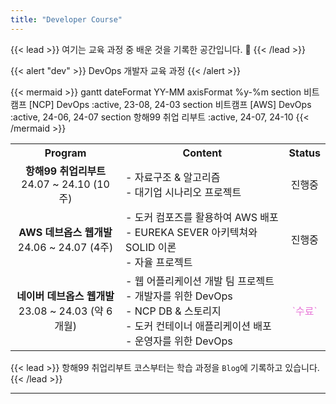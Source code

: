 ```yaml
---
title: "Developer Course"
---
```


{{< lead >}}
여기는 교육 과정 중 배운 것을 기록한 공간입니다. 🤗
{{< /lead >}}


{{< alert "dev" >}}
DevOps 개발자 교육 과정 
{{< /alert >}}


{{< mermaid >}}
gantt
dateFormat  YY-MM
axisFormat  %y-%m
section 비트캠프
[NCP] DevOps :active, 23-08, 24-03
section 비트캠프
[AWS] DevOps :active, 24-06, 24-07
section 항해99
취업 리부트 :active, 24-07, 24-10
{{< /mermaid >}}


<table>
  <tr>
    <th style="text-align: center; vertical-align: middle;">Program</th>
    <th style="text-align: center;">Content</th>
    <th style="text-align: center; vertical-align: middle;">Status</th>
  </tr>
  <tr>
    <td style="text-align: center; vertical-align: middle;">
      <b>항해99 취업리부트</b><br/>24.07 ~ 24.10 (10주)
    </td>
    <td style="text-align: left;">
     - 자료구조 & 알고리즘<br/>
     - 대기업 시나리오 프로젝트 <br/>
    </td>
    <td style="text-align: center; vertical-align: middle;">진행중</td>
  </tr>
  <tr>
    <td style="text-align: center; vertical-align: middle;">
      <b>AWS 데브옵스 웹개발</b><br/>24.06 ~ 24.07 (4주)
    </td>
    <td style="text-align: left;">
     - 도커 컴포즈를 활용하여 AWS 배포<br/>
     - EUREKA SEVER 아키텍쳐와 SOLID 이론 <br/>
     - 자율 프로젝트<br/>
    </td>
    <td style="text-align: center; vertical-align: middle;">진행중</td>
  </tr>
  <tr>
    <td style="text-align: center; vertical-align: middle;">
      <b>네이버 데브옵스 웹개발</b><br/>23.08 ~ 24.03 (약 6개월)
    </td>
    <td style="text-align: left;">
     - 웹 어플리케이션 개발 팀 프로젝트<br/>
     - 개발자를 위한 DevOps<br/>
     - NCP DB & 스토리지<br/>
     - 도커 컨테이너 애플리케이션 배포<br/>
     - 운영자를 위한 DevOps
    </td>
    <td style="text-align: center; vertical-align: middle;"><span style="color:#E879D8">`수료`</span> </td>
  </tr>
</table>



{{< lead >}}
항해99 취업리부트 코스부터는 학습 과정을 `Blog`에 기록하고 있습니다.
{{< /lead >}}

---
